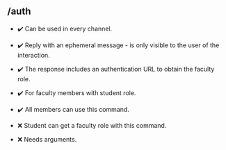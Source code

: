 ## /auth

- :heavy_check_mark: Can be used in every channel.
- :heavy_check_mark: Reply with an ephemeral message - is only visible to the user of the interaction.
- :heavy_check_mark: The response includes an authentication URL to obtain the faculty role.
- :heavy_check_mark: For faculty members with student role.
- :heavy_check_mark: All members can use this command.

- :x: Student can get a faculty role with this command.
- :x: Needs arguments.